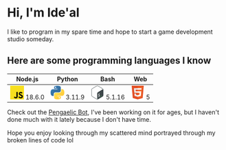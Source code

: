 # Hi, I'm Ide'al

I like to program in my spare time and hope to start a game development studio someday.

## Here are some programming languages I know

|Node.js|Python|Bash|Web|
|----|------|----------|------------------|
![JavaScript](src/js.png) 18.6.0 | ![Python](src/py.png) 3.11.9 | ![Bash](src/bash.png) 5.1.16 | ![HTML](src/html.png) 5

Check out the [Pengaelic Bot](https://github.com/SuperTux20/Pengaelic-Bot), I've been working on it for ages, but I haven't done much with it lately because I don't have time.

Hope you enjoy looking through my scattered mind portrayed through my broken lines of code lol

